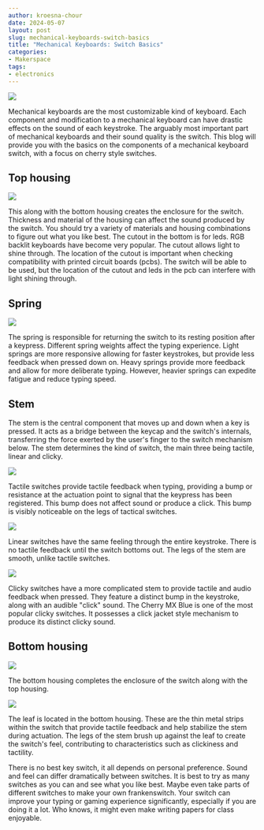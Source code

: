 ```yaml
---
author: kroesna-chour
date: 2024-05-07
layout: post
slug: mechanical-keyboards-switch-basics
title: "Mechanical Keyboards: Switch Basics"
categories:
- Makerspace
tags:
- electronics
---
```

![](/assets/post-media/switches/2024-05-07%20switch%200.JPG)

Mechanical keyboards are the most customizable kind of keyboard. Each component and modification to a mechanical keyboard can have drastic effects on the sound of each keystroke. The arguably most important part of mechanical keyboards and their sound quality is the switch. This blog will provide you with the basics on the components of a mechanical keyboard switch, with a focus on cherry style switches.

## Top housing
![](/assets/post-media/switches/2024-05-07%20switch%201.JPG)

This along with the bottom housing creates the enclosure for the switch. Thickness and material of the housing can affect the sound produced by the switch. You should try a variety of materials and housing combinations to figure out what you like best. The cutout in the bottom is for leds. RGB backlit keyboards have become very popular. The cutout allows light to shine through. The location of the cutout is important when checking compatibility with printed circuit boards (pcbs). The switch will be able to be used, but the location of the cutout and leds in the pcb can interfere with light shining through. 

## Spring
![](/assets/post-media/switches/2024-05-07%20switch%202.JPG)

The spring is responsible for returning the switch to its resting position after a keypress. Different spring weights affect the typing experience. Light springs are more responsive allowing for faster keystrokes, but provide less feedback when pressed down on. Heavy springs provide more feedback and allow for more deliberate typing. However, heavier springs can expedite fatigue and reduce typing speed. 

## Stem
The stem is the central component that moves up and down when a key is pressed. It acts as a bridge between the keycap and the switch's internals, transferring the force exerted by the user's finger to the switch mechanism below. The stem determines the kind of switch, the main three being tactile, linear and clicky.

![](/assets/post-media/switches/2024-05-07%20switch%203.JPG)

Tactile switches provide tactile feedback when typing, providing a bump or resistance at the actuation point to signal that the keypress has been registered. This bump does not affect sound or produce a click. This bump is visibly noticeable on the legs of tactical switches.

![](/assets/post-media/switches/2024-05-07%20switch%204.JPG)

Linear switches have the same feeling through the entire keystroke. There is no tactile feedback until the switch bottoms out. The legs of the stem are smooth, unlike tactile switches.

![](/assets/post-media/switches/2024-05-07%20switch%205.JPG)

Clicky switches have a more complicated stem to provide tactile and audio  feedback when pressed. They feature a distinct bump in the keystroke, along with an audible "click" sound. The Cherry MX Blue is one of the most popular clicky switches. It possesses a click jacket style mechanism to produce its distinct clicky sound.

## Bottom housing
![](/assets/post-media/switches/2024-05-07%20switch%206.JPG)

The bottom housing completes the enclosure of the switch along with the top housing. 

![](/assets/post-media/switches/2024-05-07%20switch%207.JPG)

The leaf is located in the bottom housing. These are the thin metal strips within the switch that provide tactile feedback and help stabilize the stem during actuation. The legs of the stem brush up against the leaf to create the switch's feel, contributing to characteristics such as clickiness and tactility. 

There is no best key switch, it all depends on personal preference. Sound and feel can differ dramatically between switches.  It is best to try as many switches as you can and see what you like best. Maybe even take parts of different switches to make your own frankenswitch. Your switch can improve your typing or gaming experience significantly, especially if you are doing it a lot. Who knows, it might even make writing papers for class enjoyable. 
